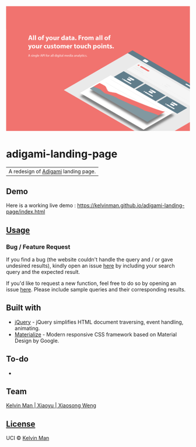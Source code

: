 # ![Landing](img/landing.png)
# adigami-landing-page
<table>
<tr>
<td>
  A redesign of <a href="http://www.adigami.com">Adigami</a> landing page.
</td>
</tr>
</table>


## Demo

Here is a working live demo :  https://kelvinman.github.io/adigami-landing-page/index.html


## [Usage](https://kelvinman.github.io/adigami-landing-page/index.html)

### Bug / Feature Request

If you find a bug (the website couldn't handle the query and / or gave undesired results), kindly open an issue [here](https://github.com/kelvinman/adigami-landing-page/issues/new) by including your search query and the expected result.

If you'd like to request a new function, feel free to do so by opening an issue [here](https://github.com/kelvinman/adigami-landing-page/issues/new). Please include sample queries and their corresponding results.


## Built with

- [jQuery](https://www.w3schools.com/jquery/default.asp) - jQuery simplifies HTML document traversing, event handling, animating.
- [Materialize](http://materializecss.com/) - Modern responsive CSS framework based on Material Design by Google.


## To-do

-


## Team

[Kelvin Man ](https://github.com/kelvinman) |[ Xiaoyu ](https://github.com/xwen5) |[ Xiaosong Weng ](https://github.com/Nyarukoooo)


## [License]()

UCI © [Kelvin Man ](https://github.com/kelvinman)
